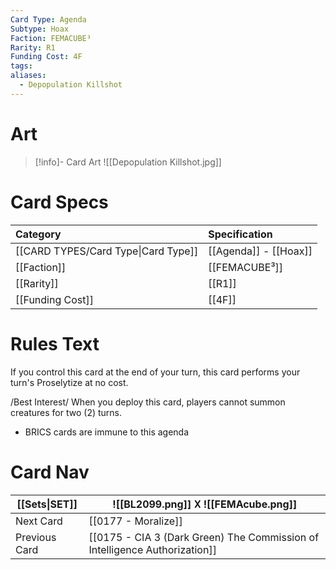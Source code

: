 ```yaml
---
Card Type: Agenda
Subtype: Hoax
Faction: FEMACUBE³
Rarity: R1
Funding Cost: 4F
tags: 
aliases:
  - Depopulation Killshot
---
```

# Art

> [!info]- Card Art
> ![[Depopulation Killshot.jpg]]

# Card Specs

| Category                            | Specification     |
|:----------------------------------- |:----------------- |
| [[CARD TYPES/Card Type\|Card Type]] | [[Agenda]] - [[Hoax]] |
| [[Faction]]                         | [[FEMACUBE³]]              |
| [[Rarity]]                          | [[R1]]              |
| [[Funding Cost]]                    | [[4F]]            |

# Rules Text

If you control this card at the end of your turn, this card performs your turn's Proselytize at no cost.

/Best Interest/ 
When you deploy this card, players cannot summon creatures for two (2) turns.
- BRICS cards are immune to this agenda

# Card Nav

| [[Sets\|SET]] |  ![[BL2099.png]] 𐌢 ![[FEMAcube.png]] |
| --- | --- |  
| Next Card | [[0177 - Moralize]] |  
| Previous Card | [[0175 - CIA 3 (Dark Green) The Commission of Intelligence Authorization]] |  

